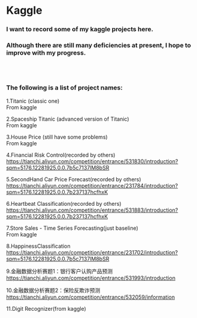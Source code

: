 # Kaggle

### I want to record some of my kaggle projects here.<br/>

### Although there are still many deficiencies at present, I hope to improve with my progress.<br/>

<br/>

<br/>

### **The following is a list of project names:**

1.Titanic (classic one)<br/>
From kaggle<br/>

2.Spaceship Titanic (advanced version of Titanic)<br/>
From kaggle<br/>

3.House Price (still have some problems)<br/>
From kaggle<br/>

4.Financial Risk Control(recorded by others)<br/>
https://tianchi.aliyun.com/competition/entrance/531830/introduction?spm=5176.12281925.0.0.7b5c7137lM8bSR<br/>

5.SecondHand Car Price Forecast(recorded by others)<br/>
https://tianchi.aliyun.com/competition/entrance/231784/introduction?spm=5176.12281925.0.0.7b237137hcfhxK<br/>

6.Heartbeat Classification(recorded by others)<br/>
https://tianchi.aliyun.com/competition/entrance/531883/introduction?spm=5176.12281925.0.0.7b237137hcfhxK<br/>

7.Store Sales - Time Series Forecasting(just baseline)<br/>
From kaggle<br/>

8.HappinessClassification<br/>
https://tianchi.aliyun.com/competition/entrance/231702/introduction?spm=5176.12281925.0.0.7b5c7137lM8bSR<br/>

9.金融数据分析赛题1：银行客户认购产品预测<br/>
https://tianchi.aliyun.com/competition/entrance/531993/introduction<br/>

10.金融数据分析赛题2：保险反欺诈预测<br/>
https://tianchi.aliyun.com/competition/entrance/532059/information<br/>

11.Digit Recognizer(from kaggle)<br/>

